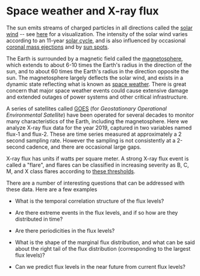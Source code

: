 # Space weather and X-ray flux

The sun emits streams of charged particles in all directions called
the [solar wind](https://en.wikipedia.org/wiki/Solar_wind) -- see
[here](https://www.nasa.gov/sites/default/files/thumbnails/image/magnetosphere.gif)
for a visualization.  The intensity of the solar wind varies according
to an 11-year [solar
cycle](https://en.wikipedia.org/wiki/Solar_cycle), and is also
influenced by occasional [coronal mass
ejections](https://en.wikipedia.org/wiki/Coronal_mass_ejection) and by
[sun spots](https://en.wikipedia.org/wiki/Sunspot).

The Earth is surrounded by a magnetic field called the
[magnetosphere](https://en.wikipedia.org/wiki/Magnetosphere), which
extends to about 6-10 times the Earth's radius in the direction of the
sun, and to about 60 times the Earth's radius in the direction
opposite the sun.  The magnetosphere largely deflects the solar wind,
and exists in a dynamic state reflecting what is known as [space
weather](https://en.wikipedia.org/wiki/Space_weather).  There is great
concern that major space weather events could cause extensive damage
and extended outages of power systems and other critical
infrastructure.

A series of satellites called
[GOES](https://en.wikipedia.org/wiki/Geostationary_Operational_Environmental_Satellite)
(for *Geostationary Operational Environmental Satellite*) have been
operated for several decades to monitor many characteristics of the
Earth, including the magnetosphere.  Here we analyze X-ray flux data
for the year 2019, captured in two variables named flux-1 and flux-2.
These are time series measured at approximately a 2 second sampling
rate.  However the sampling is not consistently at a 2-second cadence,
and there are occasional large gaps.

X-ray flux has units if watts per square meter. A strong X-ray flux event is
called a "flare", and flares can be classified in increasing severity as
B, C, M, and X class flares according to [these thresholds](http://solar-center.stanford.edu/SID/activities/flare.html#:~:text=Scientists%20classify%20solar%20flares%20according,M9%2C%20and%20X1%20to%20X9.).

There are a number of interesting questions that can be addressed with
these data.  Here are a few examples

* What is the temporal correlation structure of the flux levels?

* Are there extreme events in the flux levels, and if so how are
they distributed in time?

* Are there periodicities in the flux levels?

* What is the shape of the marginal flux distribution, and what can be
said about the right tail of the flux distribution (corresponding to the largest flux levels)?

* Can we predict flux levels in the near future from current flux
  levels?
